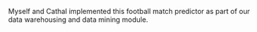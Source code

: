 Myself and Cathal implemented this football match predictor as part of our data warehousing and data mining module. 
